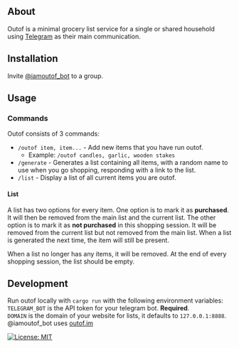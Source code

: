 ## About
Outof is a minimal grocery list service for a single or shared household using [Telegram](https://telegram.org/) as their main communication. 

## Installation
Invite [@iamoutof_bot](https://t.me/iamoutof_bot) to a group.

## Usage

### Commands
Outof consists of 3 commands:
- `/outof item, item...` - Add new items that you have run outof.
  - Example: `/outof candles, garlic, wooden stakes` 
- `/generate` - Generates a list containing all items, with a random name to use when you go shopping, responding with a link to the list.
- `/list` - Display a list of all current items you are outof.


#### List
A list has two options for every item. One option is to mark it as **purchased**. It will then be removed from the main list and the current list.
The other option is to mark it as **not purchased** in this shopping session. It will be removed from the current list but not removed from the main list. When a list is generated the next time, the item will still be present.

When a list no longer has any items, it will be removed. At the end of every shopping session, the list should be empty.

## Development
Run outof locally with `cargo run` with the following environment variables:  
`TELEGRAM_BOT` is the API token for your telegram bot. **Required**.   
`DOMAIN` is the domain of your website for lists, it defaults to `127.0.0.1:8888`. @iamoutof_bot uses [outof.im](https://outof.im/) 


[![License: MIT](https://img.shields.io/badge/License-MIT-yellow.svg)](https://opensource.org/licenses/MIT)
